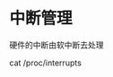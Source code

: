 # 中断管理 #
硬件的中断由软中断去处理

cat /proc/interrupts




                                                                                                                                                     



